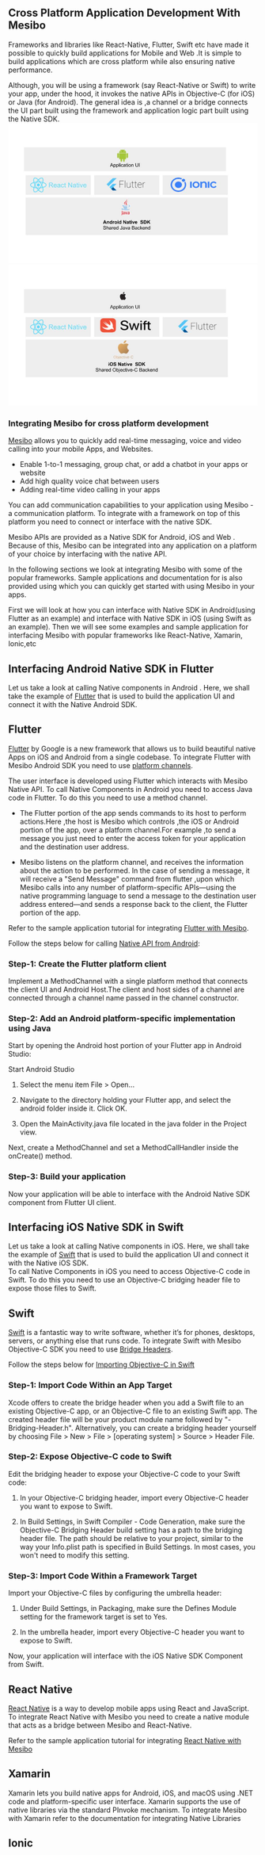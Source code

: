 ## Cross Platform Application Development With Mesibo

Frameworks and libraries like React-Native, Flutter, Swift etc have made it possible to quickly build applications for Mobile and Web .It is simple to build applications which are cross platform while also ensuring native performance. 

Although, you will be using a framework (say React-Native or Swift) to write your app, under the hood, it invokes the native APIs in Objective-C (for iOS) or Java (for Android). The general idea is ,a channel or a bridge connects the UI part built using the framework and application logic part built using the Native SDK. 
![](Mesibo_Cross_Platform%20(8).jpg)  ![](Mesibo_Cross_Platform%20(9).jpg)

### Integrating Mesibo for cross platform development

[Mesibo](https://mesibo.com) allows you to quickly add real-time messaging, voice and video calling into your mobile Apps, and Websites.
  - Enable 1-to-1 messaging, group chat, or add a chatbot in your apps or website
  - Add high quality voice chat between users
  - Adding real-time video calling in your apps
  
You can add communication capabilities to your application using Mesibo - a communication platform. To integrate with a framework on top of this platform you need to connect or interface with the native SDK. 

Mesibo APIs are provided as a Native SDK for Android, iOS and Web . Because of this, Mesibo can be integrated into any application on a platform of your choice by interfacing with the native API. 

In the following sections we look at integrating Mesibo with some of the popular frameworks. Sample applications and documentation for is also provided using which you can quickly get started with using Mesibo in your apps.

First we will look at how you can interface with  Native SDK in Android(using Flutter as an example) and interface with Native SDK in iOS (using Swift as an example). Then we will see some examples and sample application for interfacing Mesibo with popular frameworks like React-Native, Xamarin, Ionic,etc

## Interfacing  Android Native SDK in Flutter
Let us take a look at calling Native components in Android . Here, we shall take the example of [Flutter](https://flutter.dev/) that is used to build the application UI and connect it with the Native Android SDK. 

## Flutter
[Flutter](https://flutter.io/) by Google is a new framework that allows us to build beautiful native Apps on iOS and Android from a single codebase. To integrate Flutter with Mesibo Android SDK you need to use [platform channels](https://flutter.dev/docs/development/platform-integration/platform-channels).

The user interface is developed using Flutter which interacts with Mesibo Native API. To call Native Components in Android you need to access Java code in Flutter. To do this you need to use a method channel.

- The Flutter portion of the app sends commands to its host to perform actions.Here ,the host is Mesibo which controls ,the iOS or Android portion of the app, over a platform channel.For example ,to send a message you just need to enter the access token for your application and the destination user address.

- Mesibo listens on the platform channel, and receives the information about the action to be performed. In the case of sending a message, it will receive a "Send Message" command from flutter ,upon which Mesibo calls into any number of platform-specific APIs—using the native programming language to send a message to the destination user address entered—and sends a response back to the client, the Flutter portion of the app.

Refer to the sample application tutorial for integrating [Flutter with Mesibo](https://github.com/mesibo/samples/tree/master/flutter).

Follow the steps below for calling [Native API from Android](https://flutter.dev/docs/development/platform-integration/platform-channels):

### Step-1: Create the Flutter platform client
Implement a MethodChannel with a single platform method that connects the client UI and Android Host.The client and host sides of a channel are connected through a channel name passed in the channel constructor.

### Step-2: Add an Android platform-specific implementation using Java
Start by opening the Android host portion of your Flutter app in Android Studio:

Start Android Studio

1. Select the menu item File > Open…

2. Navigate to the directory holding your Flutter app, and select the android folder inside it. Click OK.

3. Open the MainActivity.java file located in the java folder in the Project view.

Next, create a MethodChannel and set a MethodCallHandler inside the onCreate() method.

### Step-3: Build your application
Now your application will be able to interface with the Android Native SDK component from Flutter UI client.


## Interfacing iOS Native SDK in Swift

Let us take a look at calling Native components in iOS. Here, we shall take the example of [Swift](https://developer.apple.com/swift/) that is used to build the application UI and connect it with the Native iOS SDK.  
To call Native Components in iOS you need to access Objective-C code in Swift. To do this you need to use an Objective-C bridging header file to expose those files to Swift.

## Swift
[Swift](https://developer.apple.com/swift/) is a fantastic way to write software, whether it’s for phones, desktops, servers, or anything else that runs code. To integrate Swift with Mesibo Objective-C SDK you need to use [Bridge Headers](https://developer.apple.com/documentation/swift/imported_c_and_objective-c_apis/importing_objective-c_into_swift).

Follow the steps below for [Importing Objective-C in Swift](https://developer.apple.com/documentation/swift/imported_c_and_objective-c_apis/importing_objective-c_into_swift)

### Step-1: Import Code Within an App Target
Xcode offers to create the bridge header when you add a Swift file to an existing Objective-C app, or an Objective-C file to an existing Swift app. The created header file will be your product module name followed by "-Bridging-Header.h". Alternatively, you can create a bridging header yourself by choosing File > New > File > [operating system] > Source > Header File.

### Step-2: Expose Objective-C code to Swift
Edit the bridging header to expose your Objective-C code to your Swift code:

1. In your Objective-C bridging header, import every Objective-C header you want to expose to Swift.

2. In Build Settings, in Swift Compiler - Code Generation, make sure the Objective-C Bridging Header build setting has a path to the bridging header file. The path should be relative to your project, similar to the way your Info.plist path is specified in Build Settings. In most cases, you won't need to modify this setting.

### Step-3: Import Code Within a Framework Target
Import your Objective-C files by configuring the umbrella header:

1. Under Build Settings, in Packaging, make sure the Defines Module setting for the framework target is set to Yes.

2. In the umbrella header, import every Objective-C header you want to expose to Swift.

Now, your application will interface with the iOS Native SDK Component from Swift.

 
## React Native
[React Native](https://facebook.github.io/react-native/) is a way to develop mobile apps using React and JavaScript.
To integrate React Native with Mesibo you need to create a native module that acts as a bridge between Mesibo and React-Native.

Refer to the sample application tutorial for integrating [React Native with Mesibo](https://github.com/mesibo/samples/tree/master/react-native/helloworld)

## Xamarin
Xamarin lets you build native apps for Android, iOS, and macOS using .NET code and platform-specific user interface.
Xamarin  supports the use of native libraries via the standard PInvoke mechanism. To integrate Mesibo with Xamarin refer to the documentation for integrating Native Libraries

## Ionic


